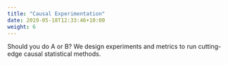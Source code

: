 ```yaml
---
title: "Causal Experimentation"
date: 2019-05-18T12:33:46+10:00
weight: 6
---
```


Should you do A or B? We design experiments and metrics to run cutting-edge causal statistical methods. 